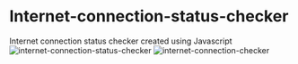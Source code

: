# Internet-connection-status-checker
Internet connection status checker created using Javascript
![internet-connection-status-checker](https://github.com/Pralasa/Internet-connection-status-checker/assets/146616146/54a7e182-b5df-4fe3-b163-49bb6c10fdca)
![internet-connection-checker](https://github.com/Pralasa/Internet-connection-status-checker/assets/146616146/19f01088-0777-4219-a7cf-09d27bd6493e)

